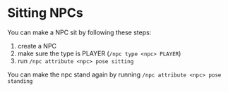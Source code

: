 # Sitting NPCs

You can make a NPC sit by following these steps:

1. create a NPC
2. make sure the type is PLAYER (`/npc type <npc> PLAYER`)
3. run `/npc attribute <npc> pose sitting`

You can make the npc stand again by running `/npc attribute <npc> pose standing`
